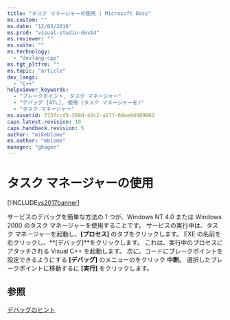 ```yaml
---
title: "タスク マネージャーの使用 | Microsoft Docs"
ms.custom: ""
ms.date: "12/03/2016"
ms.prod: "visual-studio-dev14"
ms.reviewer: ""
ms.suite: ""
ms.technology: 
  - "devlang-cpp"
ms.tgt_pltfrm: ""
ms.topic: "article"
dev_langs: 
  - "C++"
helpviewer_keywords: 
  - "ブレークポイント, タスク マネージャー"
  - "デバッグ [ATL], 使用 (タスク マネージャーを)"
  - "タスク マネージャー"
ms.assetid: 773fccd5-308d-42c2-a17f-60ae94989062
caps.latest.revision: 10
caps.handback.revision: 5
author: "mikeblome"
ms.author: "mblome"
manager: "ghogen"
---
```

# タスク マネージャーの使用
[!INCLUDE[vs2017banner](../assembler/inline/includes/vs2017banner.md)]

サービスのデバッグを簡単な方法の 1 つが、Windows NT 4.0 または Windows 2000 のタスク マネージャーを使用することです。  サービスの実行中は、タスク マネージャーを起動し、**\[プロセス\]** のタブをクリックします。  EXE の名前を右クリックし、**\[デバッグ\]**をクリックします。  これは、実行中のプロセスにアタッチされる Visual C\+\+ を起動します。  次に、コードにブレークポイントを設定できるようにする **\[デバッグ\]** のメニューのをクリック **中断**。  選択したブレークポイントに移動するに **\[実行\]** をクリックします。  
  
## 参照  
 [デバッグのヒント](../atl/debugging-tips.md)